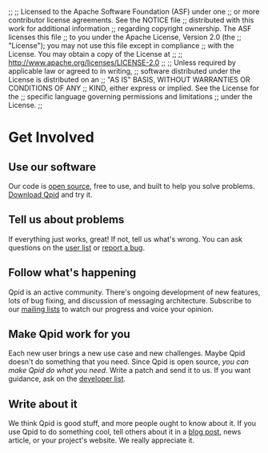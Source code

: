;;
;; Licensed to the Apache Software Foundation (ASF) under one
;; or more contributor license agreements.  See the NOTICE file
;; distributed with this work for additional information
;; regarding copyright ownership.  The ASF licenses this file
;; to you under the Apache License, Version 2.0 (the
;; "License"); you may not use this file except in compliance
;; with the License.  You may obtain a copy of the License at
;; 
;;   http://www.apache.org/licenses/LICENSE-2.0
;; 
;; Unless required by applicable law or agreed to in writing,
;; software distributed under the License is distributed on an
;; "AS IS" BASIS, WITHOUT WARRANTIES OR CONDITIONS OF ANY
;; KIND, either express or implied.  See the License for the
;; specific language governing permissions and limitations
;; under the License.
;;

# Get Involved

## Use our software

Our code is [open source](http://www.apache.org/licenses/LICENSE-2.0),
free to use, and built to help you solve problems.
[Download Qpid](@site-url@/download.html) and try it.

## Tell us about problems

If everything just works, great!  If not, tell us what's wrong.  You
can ask questions on the [user
list](@site-url@/mailing-lists.html#user-list) or [report a
bug](@site-url@/issues.html#report-a-bug).

## Follow what's happening

Qpid is an active community.  There's ongoing development of new
features, lots of bug fixing, and discussion of messaging
architecture.  Subscribe to our [mailing
lists](@site-url@/mailing-lists.html#subscribe) to watch our progress and voice
your opinion.

## Make Qpid work for you

Each new user brings a new use case and new challenges.  Maybe Qpid
doesn't do something that you need.  Since Qpid is open source, *you
can make Qpid do what you need*.  Write a patch and send it to us.  If
you want guidance, ask on the [developer
list](@site-url@/mailing-lists.html#developer-list).

## Write about it

We think Qpid is good stuff, and more people ought to know about it.
If you use Qpid to do something cool, tell others about it in a [blog
post](@site-url@/resources.html#blogs), news article, or your
project's website.  We really appreciate it.
